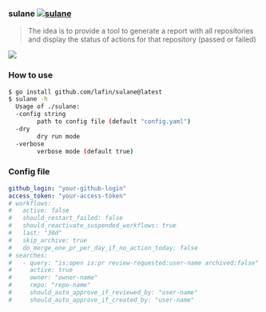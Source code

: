 ### sulane [![sulane](https://github.com/lafin/sulane/actions/workflows/app.yml/badge.svg)](https://github.com/lafin/sulane/actions/workflows/app.yml)

> The idea is to provide a tool to generate a report with all repositories and display the status of actions for that repository (passed or failed)

![](assets/image.png)

### How to use

```sh
$ go install github.com/lafin/sulane@latest
$ sulane -h
  Usage of ./sulane:
  -config string
    	path to config file (default "config.yaml")
  -dry
    	dry run mode
  -verbose
    	verbose mode (default true)
```

### Config file

```yaml
github_login: "your-github-login"
access_token: "your-access-token"
# workflows:
#   active: false
#   should_restart_failed: false
#   should_reactivate_suspended_workflows: true
#   last: "30d"
#   skip_archive: true
#   do_merge_one_pr_per_day_if_no_action_today: false
# searches:
#   - query: "is:open is:pr review-requested:user-name archived:false"
#     active: true
#     owner: "owner-name"
#     repo: "repo-name"
#     should_auto_approve_if_reviewed_by: "user-name"
#     should_auto_approve_if_created_by: "user-name"
```
